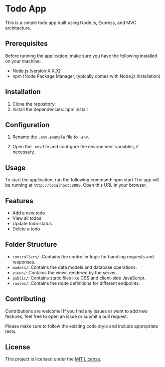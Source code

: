 
# Todo App

This is a simple todo app built using Node.js, Express, and MVC architecture.

## Prerequisites

Before running the application, make sure you have the following installed on your machine:

- Node.js (version X.X.X)
- npm (Node Package Manager, typically comes with Node.js installation)

## Installation

1. Clone the repository:
2. Install the dependencies: npm install

## Configuration

1. Rename the `.env.example` file to `.env`.

2. Open the `.env` file and configure the environment variables, if necessary.

## Usage

To start the application, run the following command: npm start 
The app will be running at `http://localhost:8000`. Open this URL in your browser.

## Features

- Add a new todo
- View all todos
- Update todo status
- Delete a todo

## Folder Structure

- `controllers/`: Contains the controller logic for handling requests and responses.
- `models/`: Contains the data models and database operations.
- `views/`: Contains the views rendered by the server.
- `public/`: Contains static files like CSS and client-side JavaScript.
- `routes/`: Contains the route definitions for different endpoints.

## Contributing

Contributions are welcome! If you find any issues or want to add new features, feel free to open an issue or submit a pull request.

Please make sure to follow the existing code style and include appropriate tests.

## License

This project is licensed under the [MIT License](LICENSE).




 





